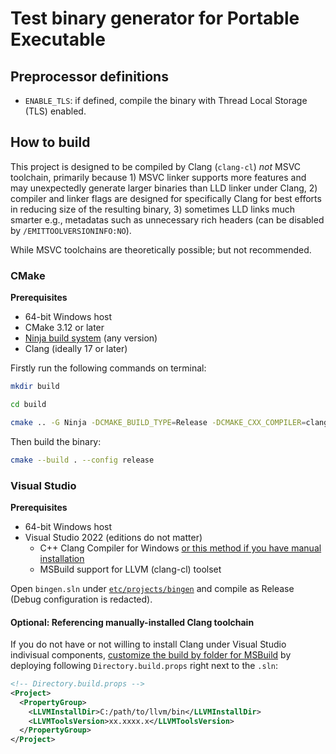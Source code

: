 # Test binary generator for Portable Executable

## Preprocessor definitions

- `ENABLE_TLS`: if defined, compile the binary with Thread Local Storage (TLS) enabled.

## How to build

This project is designed to be compiled by Clang (`clang-cl`) _not_ MSVC toolchain, primarily because 1) MSVC linker supports more features and may unexpectedly generate larger binaries than LLD linker under Clang, 2) compiler and linker flags are designed for specifically Clang for best efforts in reducing size of the resulting binary, 3) sometimes LLD links much smarter e.g., metadatas such as unnecessary rich headers (can be disabled by `/EMITTOOLVERSIONINFO:NO`).

While MSVC toolchains are theoretically possible; but not recommended.

### CMake

**Prerequisites**
- 64-bit Windows host
- CMake 3.12 or later
- [Ninja build system](https://ninja-build.org) (any version)
- Clang (ideally 17 or later)

Firstly run the following commands on terminal:

```bash
mkdir build
```

```bash
cd build
```

```bash
cmake .. -G Ninja -DCMAKE_BUILD_TYPE=Release -DCMAKE_CXX_COMPILER=clang-cl
```

Then build the binary:

```bash
cmake --build . --config release
```

### Visual Studio

**Prerequisites**
- 64-bit Windows host
- Visual Studio 2022 (editions do not matter)
  - C++ Clang Compiler for Windows [or this method if you have manual installation](#optional-referencing-manually-installed-clang-toolchain)
  - MSBuild support for LLVM (clang-cl) toolset

Open `bingen.sln` under [`etc/projects/bingen`](etc/projects/bingen/) and compile as Release (Debug configuration is redacted).

#### Optional: Referencing manually-installed Clang toolchain

If you do not have or not willing to install Clang under Visual Studio indivisual components, [customize the build by folder for MSBuild](https://learn.microsoft.com/en-us/visualstudio/msbuild/customize-by-directory?view=vs-2022) by deploying following `Directory.build.props` right next to the `.sln`:

```xml
<!-- Directory.build.props -->
<Project>
  <PropertyGroup>
    <LLVMInstallDir>C:/path/to/llvm/bin</LLVMInstallDir>
    <LLVMToolsVersion>xx.xxxx.x</LLVMToolsVersion>
  </PropertyGroup>
</Project>
```
